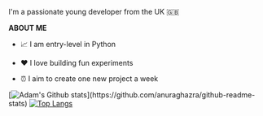 I'm a passionate young developer from the UK 🇬🇧

**ABOUT ME**

* 📈 I am entry-level in Python

* ❤️ I love building fun experiments

* ⏰ I aim to create one new project a week


[![Adam's Github stats]([https://github-readme-stats.vercel.app/api?username=anuraghazra](https://github-readme-stats.vercel.app/api?username=adambielat&theme=dark&show_icons=true))](https://github.com/anuraghazra/github-readme-stats)
[![Top Langs](https://github-readme-stats.vercel.app/api/top-langs/?username=anuraghazra)](https://github.com/anuraghazra/github-readme-stats)
